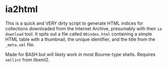 # ia2html
This is a quick and VERY dirty script to generate HTML indices for collections downloaded from the Internet Archive, presumably with their `ia download` tool. It spits out a file called `00index.html` containing a simple HTML table with a thumbnail, the unique identifier, and the title from the `_meta.xml` file.

Made for BASH but will likely work in most Bourne-type shells. Requires `xmllint` from libxml2.
